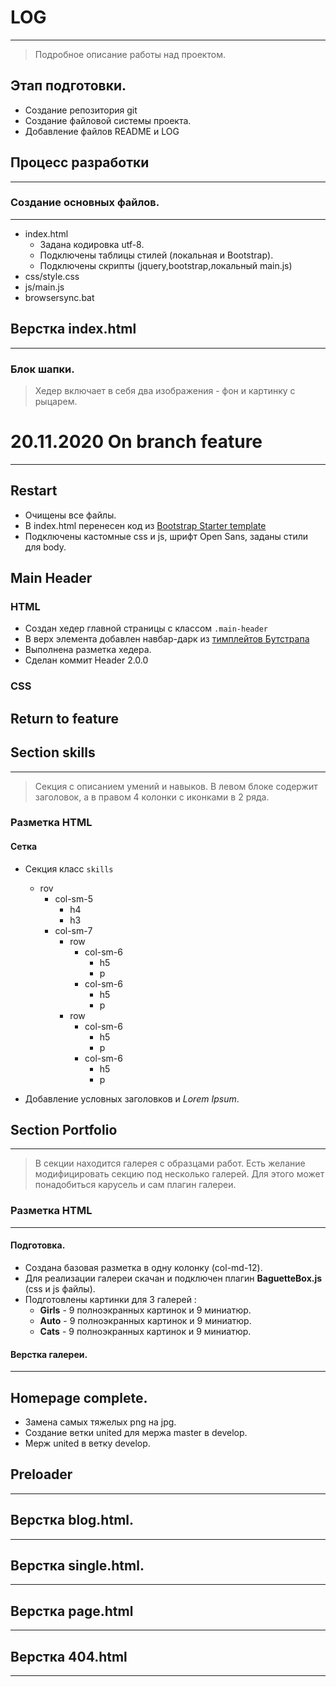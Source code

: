 # LOG

-----

> Подробное описание работы над проектом.

## Этап подготовки.
- Создание репозитория git
- Создание файловой системы проекта.
- Добавление файлов README и LOG

## Процесс разработки

----------------
### Создание основных файлов.

-----------------
- index.html
    - Задана кодировка utf-8.
    - Подключены таблицы стилей (локальная и Bootstrap).
    - Подключены скрипты (jquery,bootstrap,локальный main.js)
- css/style.css
- js/main.js
- browsersync.bat 

## Верстка index.html

--------------------------

### Блок шапки.
> Хедер включает в себя два изображения - фон и картинку с рыцарем.
> 
> 

# 20.11.2020 On branch feature

----------------------------

## Restart
- Очищены все файлы.
- В index.html перенесен код из [Bootstrap Starter template](https://getbootstrap.com/docs/4.5/getting-started/introduction/#starter-template)
- Подключены кастомные css и js, шрифт Open Sans, заданы стили для body.

## Main Header
### HTML
- Создан хедер главной страницы с классом `.main-header`
- В верх элемента добавлен навбар-дарк из [тимплейтов Бутстрапа](https://getbootstrap.com/docs/4.5/components/navbar/)
- Выполнена разметка хедера.
- Сделан коммит Header 2.0.0

### CSS

## Return to feature

## Section skills

----------------------------
> Секция с описанием умений и навыков. 
> В левом блоке содержит заголовок, а в правом  4 колонки с иконками в 2 ряда.

### Разметка HTML

#### Сетка

- Секция класс `skills`
  - rov
    - col-sm-5
      - h4
      - h3
    - col-sm-7
      - row
        - col-sm-6
          - h5
          - p
        - col-sm-6
          - h5
          - p
      - row
        - col-sm-6
          - h5
          - p
        - col-sm-6
          - h5
          - p
  
        
      
  
- Добавление условных заголовков и *Lorem Ipsum*.

## Section Portfolio

------------------------

>В секции находится галерея с образцами работ.
> Есть желание модифицировать секцию под несколько галерей.
> Для этого может понадобиться карусель и сам плагин галереи.

### Разметка HTML

-----------------------------------------------------------------
#### Подготовка.
- Создана базовая разметка в одну колонку (col-md-12).
- Для реализации галереи скачан и подключен плагин **BaguetteBox.js** (css и js файлы).
- Подготовлены картинки для 3 галерей :
  - **Girls** - 9 полноэкранных картинок и 9 миниатюр.
  - **Auto** - 9 полноэкранных картинок и 9 миниатюр.
  - **Cats** - 9 полноэкранных картинок и 9 миниатюр.
#### Верстка галереи.

-------------------------------
## Homepage complete.

- Замена самых тяжелых png на jpg.
- Создание ветки united для мержа master в develop.
- Мерж united в ветку develop.

## Preloader

---------------------------------



## Верстка blog.html.

--------------------------------------

## Верстка single.html.

--------------------------------------

## Верстка page.html

--------------------------------------

## Верстка 404.html

--------------------------------------
  

